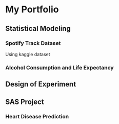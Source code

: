 # My Portfolio 

## Statistical Modeling 

### Spotify Track Dataset 
Using kaggle dataset

### Alcohol Consumption and Life Expectancy

## Design of Experiment 

## SAS Project 

### Heart Disease Prediction
